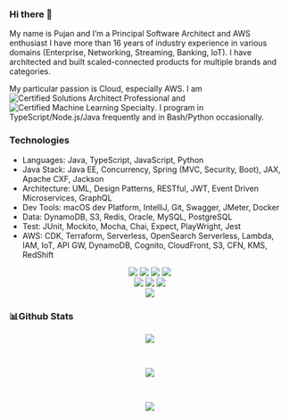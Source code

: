 ### Hi there 👋
My name is Pujan and I’m a Principal Software Architect and AWS enthusiast I have more than 16 years of industry experience in various domains (Enterprise, Networking, Streaming, Banking, IoT). I have architected and built scaled-connected products for multiple brands and categories.

My particular passion is Cloud, especially AWS. I am ![Certified Solutions Architect Professional](https://img.shields.io/badge/Certified-Solutions%20Architect%20Professional-blue?logo=amazon&logoColor=white) and ![Certified Machine Learning Specialty](https://img.shields.io/badge/Certified-Machine%20Learning%20Specialty-orange?logo=amazon&logoColor=white). I program in TypeScript/Node.js/Java frequently and in Bash/Python occasionally.

### Technologies
- Languages: Java, TypeScript, JavaScript, Python
- Java Stack: Java EE, Concurrency, Spring (MVC, Security, Boot), JAX, Apache CXF, Jackson
- Architecture: UML, Design Patterns, RESTful, JWT, Event Driven Microservices, GraphQL
- Dev Tools: macOS dev Platform, IntelliJ, Git, Swagger, JMeter, Docker
- Data: DynamoDB, S3, Redis, Oracle, MySQL, PostgreSQL
- Test: JUnit, Mockito, Mocha, Chai, Expect, PlayWright, Jest
- AWS: CDK, Terraform, Serverless, OpenSearch Serverless, Lambda, IAM, IoT, API GW, DynamoDB, Cognito, CloudFront, S3, CFN, KMS, RedShift

<p align='center'>
	<img src='https://img.shields.io/badge/Java-ED8B00?style=for-the-badge&logo=openjdk&logoColor=white'/>
	<img src='https://img.shields.io/badge/python-3670A0?style=for-the-badge&logo=python&logoColor=ffdd54'/>
	<img src='https://img.shields.io/badge/typescript-3670A0?style=for-the-badge&logo=typescript&logoColor=ffdd54'/>
  <img src='https://img.shields.io/badge/javascript-%23323330.svg?style=for-the-badge&logo=javascript&logoColor=%23F7DF1E'/>
<br>
	<img src='https://img.shields.io/badge/AWS-%23FF9900.svg?style=for-the-badge&logo=amazon-aws&logoColor=white'/>
  <img src='https://img.shields.io/badge/Lambda-%23FF9900.svg?style=for-the-badge&logo=amazon-aws&logoColor=white'/>
  <img src='https://img.shields.io/badge/MachineLearning-%23404d59.svg?style=for-the-badge&logo=amazon-aws&logoColor=2361DAFB'/>
<br>
	<img src='https://img.shields.io/badge/node.js-6DA55F?style=for-the-badge&logo=node.js&logoColor=white'/>
</p>

### 📊Github Stats 


<p align='center'><img src='https://github-readme-stats.vercel.app/api/top-langs/?username=pujansrt&&theme=dracula&hide=css,html' align='center'/></p>

<br>

<p align='center'><img src='https://github-readme-stats.vercel.app/api/?username=pujansrt&theme=dracula&show_icons=true' align='center'/></p>

<br>

<p align='center'><img src='https://github-profile-trophy.vercel.app/?username=pujansrt&theme=dracula&row=1&column=6' align='center'/></p>


